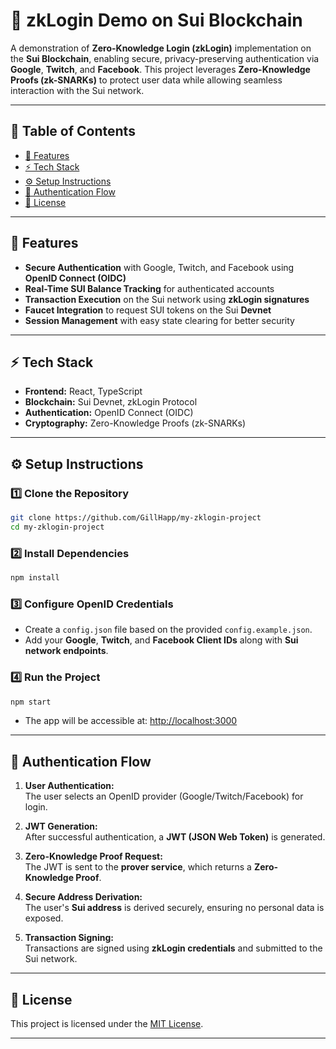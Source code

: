 # 🚀 zkLogin Demo on Sui Blockchain

A demonstration of **Zero-Knowledge Login (zkLogin)** implementation on the **Sui Blockchain**, enabling secure, privacy-preserving authentication via **Google**, **Twitch**, and **Facebook**. This project leverages **Zero-Knowledge Proofs (zk-SNARKs)** to protect user data while allowing seamless interaction with the Sui network.

---

## 📌 **Table of Contents**

- [🔑 Features](#-features)  
- [⚡ Tech Stack](#-tech-stack)  
- [⚙️ Setup Instructions](#-setup-instructions)  
- [🔐 Authentication Flow](#-authentication-flow)  
- [📝 License](#-license)  

---

## 🔑 **Features**

- **Secure Authentication** with Google, Twitch, and Facebook using **OpenID Connect (OIDC)**  
- **Real-Time SUI Balance Tracking** for authenticated accounts  
- **Transaction Execution** on the Sui network using **zkLogin signatures**  
- **Faucet Integration** to request SUI tokens on the Sui **Devnet**  
- **Session Management** with easy state clearing for better security  

---

## ⚡ **Tech Stack**

- **Frontend:** React, TypeScript  
- **Blockchain:** Sui Devnet, zkLogin Protocol  
- **Authentication:** OpenID Connect (OIDC)  
- **Cryptography:** Zero-Knowledge Proofs (zk-SNARKs)  

---

## ⚙️ **Setup Instructions**

### 1️⃣ **Clone the Repository**

```bash
git clone https://github.com/GillHapp/my-zklogin-project
cd my-zklogin-project
```

### 2️⃣ **Install Dependencies**

```bash
npm install
```

### 3️⃣ **Configure OpenID Credentials**

- Create a `config.json` file based on the provided `config.example.json`.  
- Add your **Google**, **Twitch**, and **Facebook Client IDs** along with **Sui network endpoints**.

### 4️⃣ **Run the Project**

```bash
npm start
```

- The app will be accessible at: [http://localhost:3000](http://localhost:3000)  

---

## 🔐 **Authentication Flow**

1. **User Authentication:**  
   The user selects an OpenID provider (Google/Twitch/Facebook) for login.  
   
2. **JWT Generation:**  
   After successful authentication, a **JWT (JSON Web Token)** is generated.  
   
3. **Zero-Knowledge Proof Request:**  
   The JWT is sent to the **prover service**, which returns a **Zero-Knowledge Proof**.  
   
4. **Secure Address Derivation:**  
   The user's **Sui address** is derived securely, ensuring no personal data is exposed.  
   
5. **Transaction Signing:**  
   Transactions are signed using **zkLogin credentials** and submitted to the Sui network.  

---

## 📜 **License**

This project is licensed under the [MIT License](LICENSE).

---
